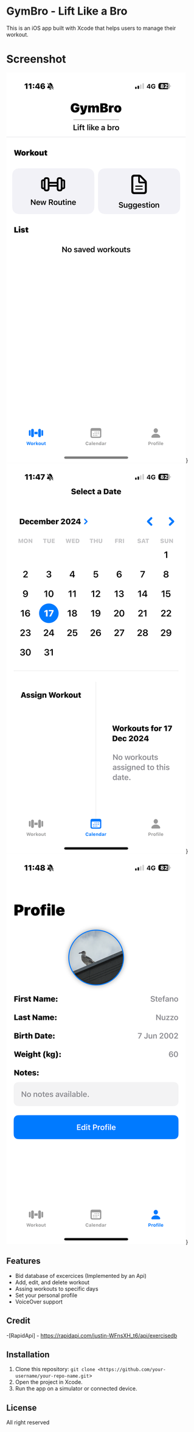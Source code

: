 # GymBro - Lift Like a Bro
This is an iOS app built with Xcode that helps users to manage their workout.

# Screenshot
![App Screenshot](Main.PNG)}
![App Screenshot](Calendar.PNG)}
![App Screenshot](Profile.PNG)}

## Features
- Bid database of excercices (Implemented by an Api)
- Add, edit, and delete workout
- Assing workouts to specific days
- Set your personal profile
- VoiceOver support 

## Credit
-[RapidApi] - https://rapidapi.com/justin-WFnsXH_t6/api/exercisedb

## Installation
1. Clone this repository: `git clone <https://github.com/your-username/your-repo-name.git`>
2. Open the project in Xcode.
3. Run the app on a simulator or connected device.

## License
All right reserved
